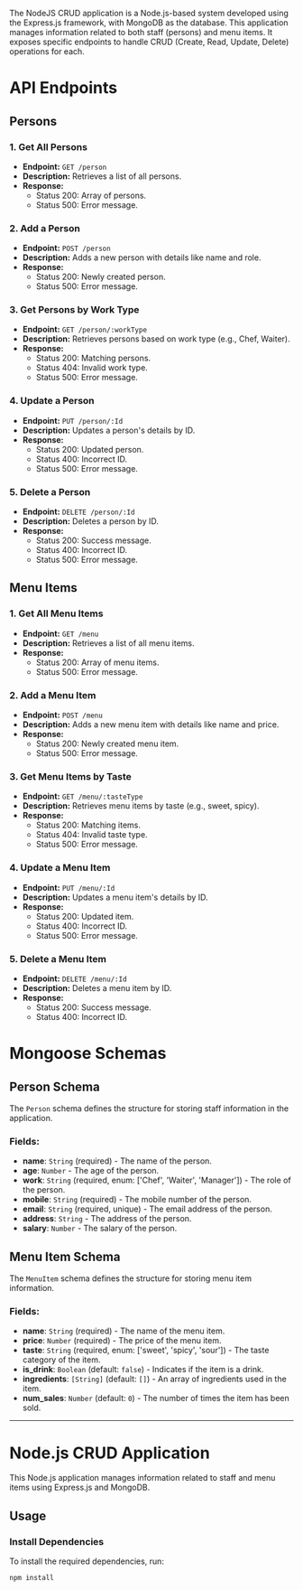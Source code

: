 The NodeJS CRUD application is a Node.js-based system developed using the Express.js framework, with MongoDB as the database. This application manages information related to both staff (persons) and menu items. It exposes specific endpoints to handle CRUD (Create, Read, Update, Delete) operations for each.

# API Endpoints

## Persons

### 1. Get All Persons
- **Endpoint:** `GET /person`
- **Description:** Retrieves a list of all persons.
- **Response:** 
  - Status 200: Array of persons.
  - Status 500: Error message.

### 2. Add a Person
- **Endpoint:** `POST /person`
- **Description:** Adds a new person with details like name and role.
- **Response:** 
  - Status 200: Newly created person.
  - Status 500: Error message.

### 3. Get Persons by Work Type
- **Endpoint:** `GET /person/:workType`
- **Description:** Retrieves persons based on work type (e.g., Chef, Waiter).
- **Response:** 
  - Status 200: Matching persons.
  - Status 404: Invalid work type.
  - Status 500: Error message.

### 4. Update a Person
- **Endpoint:** `PUT /person/:Id`
- **Description:** Updates a person's details by ID.
- **Response:** 
  - Status 200: Updated person.
  - Status 400: Incorrect ID.
  - Status 500: Error message.

### 5. Delete a Person
- **Endpoint:** `DELETE /person/:Id`
- **Description:** Deletes a person by ID.
- **Response:** 
  - Status 200: Success message.
  - Status 400: Incorrect ID.
  - Status 500: Error message.

## Menu Items

### 1. Get All Menu Items
- **Endpoint:** `GET /menu`
- **Description:** Retrieves a list of all menu items.
- **Response:** 
  - Status 200: Array of menu items.
  - Status 500: Error message.

### 2. Add a Menu Item
- **Endpoint:** `POST /menu`
- **Description:** Adds a new menu item with details like name and price.
- **Response:** 
  - Status 200: Newly created menu item.
  - Status 500: Error message.

### 3. Get Menu Items by Taste
- **Endpoint:** `GET /menu/:tasteType`
- **Description:** Retrieves menu items by taste (e.g., sweet, spicy).
- **Response:** 
  - Status 200: Matching items.
  - Status 404: Invalid taste type.
  - Status 500: Error message.

### 4. Update a Menu Item
- **Endpoint:** `PUT /menu/:Id`
- **Description:** Updates a menu item's details by ID.
- **Response:** 
  - Status 200: Updated item.
  - Status 400: Incorrect ID.
  - Status 500: Error message.

### 5. Delete a Menu Item
- **Endpoint:** `DELETE /menu/:Id`
- **Description:** Deletes a menu item by ID.
- **Response:** 
  - Status 200: Success message.
  - Status 400: Incorrect ID.
 
# Mongoose Schemas

## Person Schema

The `Person` schema defines the structure for storing staff information in the application.

### Fields:
- **name**: `String` (required) - The name of the person.
- **age**: `Number` - The age of the person.
- **work**: `String` (required, enum: ['Chef', 'Waiter', 'Manager']) - The role of the person.
- **mobile**: `String` (required) - The mobile number of the person.
- **email**: `String` (required, unique) - The email address of the person.
- **address**: `String` - The address of the person.
- **salary**: `Number` - The salary of the person.

## Menu Item Schema

The `MenuItem` schema defines the structure for storing menu item information.

### Fields:
- **name**: `String` (required) - The name of the menu item.
- **price**: `Number` (required) - The price of the menu item.
- **taste**: `String` (required, enum: ['sweet', 'spicy', 'sour']) - The taste category of the item.
- **is_drink**: `Boolean` (default: `false`) - Indicates if the item is a drink.
- **ingredients**: `[String]` (default: `[]`) - An array of ingredients used in the item.
- **num_sales**: `Number` (default: `0`) - The number of times the item has been sold.

---

# Node.js CRUD Application

This Node.js application manages information related to staff and menu items using Express.js and MongoDB.

## Usage

### Install Dependencies

To install the required dependencies, run:

```bash
npm install
